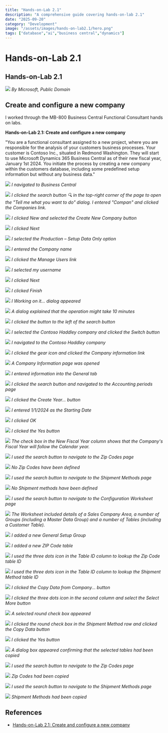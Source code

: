 ```yaml
---
title: "Hands-on-Lab 2.1"
description: "A comprehensive guide covering hands-on-lab 2.1"
date: "2025-09-20"
category: "Development"
image: "/assets/images/hands-on-lab2.1/hero.png"
tags: ["database","ai","business central","dynamics"]
---
```


# Hands-on-Lab 2.1

## Hands-on-Lab 2.1

![](/assets/images/hands-on-lab2.1/dynamics365-color.svg)
*By Microsoft, Public Domain*


## Create and configure a new company

I worked through the MB-800 Business Central Functional Consultant hands on labs.

**Hands-on-Lab 2.1: Create and configure a new company**

"You are a functional consultant assigned to a new project, where you are responsible for the analysis of your customers business processes. Your customer is Contoso Inc., situated in Redmond Washington. They will start to use Microsoft Dynamics 365 Business Central as of their new fiscal year, January 1st 2024.
You initiate the process by creating a new company within the customers database, including some predefined setup information but without any business data."

![](/assets/images/hands-on-lab2.1/screen-shot-2023-11-22-at-10.05.24-am-1546x473.png)
*I navigated to Business Central*

![](/assets/images/hands-on-lab2.1/screen-shot-2023-11-22-at-10.06.29-am-1546x854.png)
*I clicked the search button 🔍 in the top-right corner of the page to open the "Tell me what you want to do" dialog. I entered "Compan" and clicked the Companies link.*

![](/assets/images/hands-on-lab2.1/screen-shot-2023-11-22-at-10.08.15-am-1545x245.png)
*I clicked New and selected the Create New Company button*

![](/assets/images/hands-on-lab2.1/screen-shot-2023-11-22-at-10.08.59-am-1544x808.png)
*I clicked Next*

![](/assets/images/hands-on-lab2.1/screen-shot-2023-11-22-at-10.32.23-am-1544x812.png)
*I selected the Production – Setup Data Only option*

![](/assets/images/hands-on-lab2.1/screen-shot-2023-11-22-at-10.09.53-am-1543x809.png)
*I entered the Company name*

![](/assets/images/hands-on-lab2.1/screen-shot-2023-11-22-at-10.10.06-am-1545x811.png)
*I clicked the Manage Users link*

![](/assets/images/hands-on-lab2.1/screen-shot-2023-11-22-at-10.10.31-am-1546x810.png)
*I selected my username*

![](/assets/images/hands-on-lab2.1/screen-shot-2023-11-22-at-10.10.48-am-1543x806.png)
*I clicked Next*

![](/assets/images/hands-on-lab2.1/screen-shot-2023-11-22-at-10.11.03-am-1545x808.png)
*I clicked Finish*

![](/assets/images/hands-on-lab2.1/screen-shot-2023-11-22-at-10.11.11-am-1544x806.png)
*I Working on it... dialog appeared*

![](/assets/images/hands-on-lab2.1/screen-shot-2023-11-22-at-10.12.24-am-503x188.png)
*A dialog explained that the operation might take 10 minutes*

![](/assets/images/hands-on-lab2.1/screen-shot-2023-11-22-at-10.39.43-am-1543x217.png)
*I clicked the button to the left of the search button*

![](/assets/images/hands-on-lab2.1/screen-shot-2023-11-22-at-10.40.02-am-1541x295.png)
*I selected the Contoso Haddley company and clicked the Switch button*

![](/assets/images/hands-on-lab2.1/screen-shot-2023-11-22-at-10.42.46-am-1545x853.png)
*I navigated to the Contoso Haddley company*

![](/assets/images/hands-on-lab2.1/screen-shot-2023-11-22-at-10.45.17-am-1546x298.png)
*I clicked the gear icon and clicked the Company information link*

![](/assets/images/hands-on-lab2.1/screen-shot-2023-11-22-at-10.46.08-am-1546x811.png)
*A Company Information page was opened*

![](/assets/images/hands-on-lab2.1/screen-shot-2023-11-22-at-10.48.47-am-1541x809.png)
*I entered information into the General tab*

![](/assets/images/hands-on-lab2.1/screen-shot-2023-11-22-at-10.50.09-am-1545x286.png)
*I clicked the search button and navigated to the Accounting periods page*

![](/assets/images/hands-on-lab2.1/screen-shot-2023-11-22-at-10.51.00-am-1544x809.png)
*I clicked the Create Year... button*

![](/assets/images/hands-on-lab2.1/screen-shot-2023-11-22-at-10.53.57-am-1542x810.png)
*I entered 1/1/2024 as the Starting Date*

![](/assets/images/hands-on-lab2.1/screen-shot-2023-11-22-at-10.55.14-am-1542x808.png)
*I clicked OK*

![](/assets/images/hands-on-lab2.1/screen-shot-2023-11-22-at-10.55.43-am-1544x812.png)
*I clicked the Yes button*

![](/assets/images/hands-on-lab2.1/screen-shot-2023-11-22-at-10.56.20-am-1544x811.png)
*The check box in the New Fiscal Year column shows that the Company's Fiscal Year will follow the Calendar year.*

![](/assets/images/hands-on-lab2.1/screen-shot-2023-11-22-at-10.58.55-am-1545x427.png)
*I used the search button to navigate to the Zip Codes page*

![](/assets/images/hands-on-lab2.1/screen-shot-2023-11-22-at-10.59.06-am-1545x341.png)
*No Zip Codes have been defined*

![](/assets/images/hands-on-lab2.1/screen-shot-2023-11-22-at-10.59.26-am-1544x359.png)
*I used the search button to navigate to the Shipment Methods page*

![](/assets/images/hands-on-lab2.1/screen-shot-2023-11-22-at-10.59.35-am-1546x408.png)
*No Shipment methods have been defined*

![](/assets/images/hands-on-lab2.1/screen-shot-2023-11-22-at-11.02.07-am-1544x453.png)
*I used the search button to navigate to the Configuration Worksheet page*

![](/assets/images/hands-on-lab2.1/screen-shot-2023-11-22-at-11.02.33-am-1548x808.png)
*The Worksheet included details of a Sales Company Area, a number of Groups (including a Master Data Group) and a number of Tables (including a Customer Table).*

![](/assets/images/hands-on-lab2.1/screen-shot-2023-11-22-at-11.06.43-am-1545x812.png)
*I added a new General Setup Group*

![](/assets/images/hands-on-lab2.1/screen-shot-2023-11-22-at-11.07.51-am-1544x807.png)
*I added a new ZIP Code table*

![](/assets/images/hands-on-lab2.1/screen-shot-2023-11-22-at-11.09.10-am-1544x808.png)
*I used the three dots icon in the Table ID column to lookup the Zip Code table ID*

![](/assets/images/hands-on-lab2.1/screen-shot-2023-11-22-at-11.10.58-am-1544x809.png)
*I used the three dots icon in the Table ID column to lookup the Shipment Method table ID*

![](/assets/images/hands-on-lab2.1/screen-shot-2023-11-22-at-11.12.24-am-1545x810.png)
*I clicked the Copy Data from Company... button*

![](/assets/images/hands-on-lab2.1/screen-shot-2023-11-22-at-11.13.29-am-1547x810.png)
*I clicked the three dots icon in the second column and select the Select More button*

![](/assets/images/hands-on-lab2.1/screen-shot-2023-11-22-at-11.14.40-am-1545x811.png)
*A selected round check box appeared*

![](/assets/images/hands-on-lab2.1/screen-shot-2023-11-22-at-11.16.04-am-1544x809.png)
*I clicked the round check box in the Shipment Method row and clicked the Copy Data button*

![](/assets/images/hands-on-lab2.1/screen-shot-2023-11-22-at-11.17.28-am-1545x810.png)
*I clicked the Yes button*

![](/assets/images/hands-on-lab2.1/screen-shot-2023-11-22-at-11.18.09-am-1543x807.png)
*A dialog box appeared confirming that the selected tables had been copied*

![](/assets/images/hands-on-lab2.1/screen-shot-2023-11-22-at-11.19.31-am-1545x444.png)
*I used the search button to navigate to the Zip Codes page*

![](/assets/images/hands-on-lab2.1/screen-shot-2023-11-22-at-11.20.31-am-1545x808.png)
*Zip Codes had been copied*

![](/assets/images/hands-on-lab2.1/screen-shot-2023-11-22-at-11.22.00-am-1545x473.png)
*I used the search button to navigate to the Shipment Methods page*

![](/assets/images/hands-on-lab2.1/screen-shot-2023-11-22-at-11.22.45-am-1542x810.png)
*Shipment Methods had been copied*
## References

- [Hands-on-Lab 2.1: Create and configure a new company](https://microsoftlearning.github.io/MB-800-Business-Central-Functional-Consultant/Instructions/Labs/LAB%5BMB-800%5D_M02_Lab01_Create_company.html)

